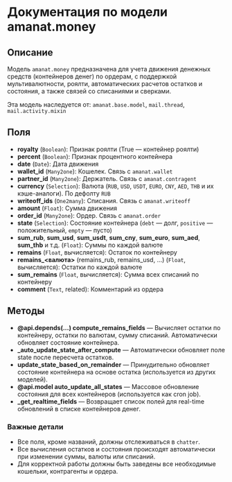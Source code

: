 # Документация по модели amanat.money
## Описание
Модель `amanat.money` предназначена для учета движения денежных средств (контейнеров денег) по ордерам, с поддержкой мультивалютности, роялти, автоматических расчетов остатков и состояния, а также связей со списаниями и сверками.

Эта модель наследуется от: `amanat.base.model`, `mail.thread`, `mail.activity.mixin`

## Поля
- **royalty** (`Boolean`): Признак роялти (True — контейнер роялти)
- **percent** (`Boolean`): Признак процентного контейнера
- **date** (`Date`): Дата движения
- **wallet_id** (`Many2one`): Кошелек. Связь с `amanat.wallet`
- **partner_id** (`Many2one`): Держатель. Связь с `amanat.contragent`
- **currency** (`Selection`): Валюта (`RUB`, `USD`, `USDT`, `EURO`, `CNY`, `AED`, `THB` и их кэше-аналоги). По дефолту `RUB`
- **writeoff_ids** (`One2many`): Списания. Связь с `amanat.writeoff`
- **amount** (`Float`): Сумма движения
- **order_id** (`Many2one`): Ордер. Связь с `amanat.order`
- **state** (`Selection`): Состояние контейнера (`debt` — долг, `positive` — положительный, `empty` — пусто)
- **sum_rub**, **sum_usd**, **sum_usdt**, **sum_cny**, **sum_euro**, **sum_aed**, **sum_thb** и т.д. (`Float`): Суммы по каждой валюте
- **remains** (`Float`, вычисляется): Остаток по контейнеру
- **remains_<валюта>** (remains_rub, remains_usd, ...) (`Float`, вычисляется): Остатки по каждой валюте
- **sum_remains** (`Float`, вычисляется): Сумма всех списаний по контейнеру
- **comment** (`Text`, related): Комментарий из ордера

## Методы
- **@api.depends(...) compute_remains_fields** — Вычисляет остатки по контейнеру, остатки по валютам, сумму списаний. Автоматически обновляет состояние контейнера.
- **_auto_update_state_after_compute** — Автоматически обновляет поле state после пересчета остатков.
- **update_state_based_on_remainder** — Принудительно обновляет состояние контейнера на основе остатка (используется из других моделей).
- **@api.model auto_update_all_states** — Массовое обновление состояния для всех контейнеров (используется как cron job).
- **_get_realtime_fields** — Возвращает список полей для real-time обновлений в списке контейнеров денег.

### Важные детали
- Все поля, кроме названий, должны отслеживаться в `chatter`.
- Все вычисления остатков и состояния происходят автоматически при изменении суммы, валюты или списаний.
- Для корректной работы должны быть заведены все необходимые кошельки, контрагенты и ордера.
